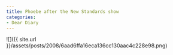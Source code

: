 ```yaml
---
title: Phoebe after the New Standards show
categories:
- Dear Diary
---
```


![]({{ site.url }}/assets/posts/2008/6aad6ffa16eca136cc130aac4c228e98.png)
